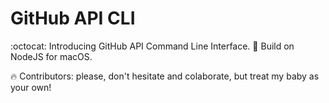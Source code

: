 # GitHub API CLI

:octocat: Introducing GitHub API Command Line Interface. 
:rocket: Build on NodeJS for macOS. 

:fire: Contributors: please, don't hesitate and colaborate, but treat my baby as your own!
